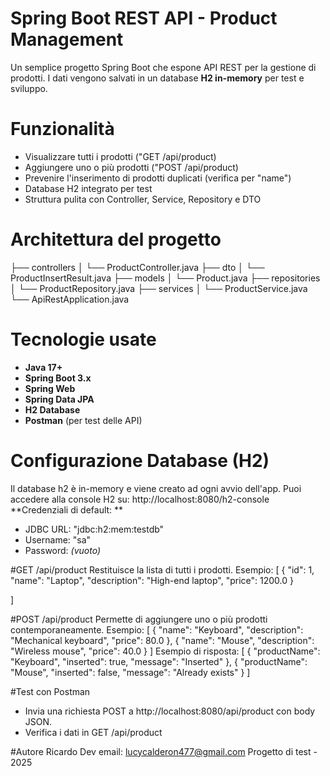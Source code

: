 # Spring Boot REST API - Product Management 
Un semplice progetto Spring Boot che espone API REST per la gestione di prodotti.
I dati vengono salvati in un database **H2 in-memory** per test e sviluppo. 

# Funzionalità 
- Visualizzare tutti i prodotti ("GET /api/product)
- Aggiungere uno o più prodotti ("POST /api/product)
- Prevenire l'inserimento di prodotti duplicati (verifica per "name")
- Database H2 integrato per test
- Struttura pulita con Controller, Service, Repository e DTO

# Architettura del progetto
├── controllers
│ └── ProductController.java
├── dto
│ └── ProductInsertResult.java
├── models
│ └── Product.java
├── repositories
│ └── ProductRepository.java
├── services
│ └── ProductService.java
└── ApiRestApplication.java

# Tecnologie usate 
- **Java 17+**
- **Spring Boot 3.x**
- **Spring Web**
- **Spring Data JPA**
- **H2 Database**
- **Postman** (per test delle API)

# Configurazione Database (H2)
Il database h2 è in-memory e viene creato ad ogni avvio dell'app. 
Puoi accedere alla console H2 su: 
http://localhost:8080/h2-console
**Credenziali di default: **
- JDBC URL: "jdbc:h2:mem:testdb"
- Username: "sa"
- Password: *(vuoto)*

#GET /api/product
Restituisce la lista di tutti i prodotti.
Esempio:
[
  {
    "id": 1,
    "name": "Laptop",
    "description": "High-end laptop",
    "price": 1200.0
  }

]

#POST /api/product 
Permette di aggiungere uno o più prodotti contemporaneamente. 
Esempio:
[
  {
    "name": "Keyboard",
    "description": "Mechanical keyboard",
    "price": 80.0
  },
  {
    "name": "Mouse",
    "description": "Wireless mouse",
    "price": 40.0
  }
] 
Esempio di risposta: 
[
  { "productName": "Keyboard", "inserted": true, "message": "Inserted" },
  { "productName": "Mouse", "inserted": false, "message": "Already exists" }
]

#Test con Postman 
- Invia una richiesta POST a http://localhost:8080/api/product con body JSON.
- Verifica i dati in GET /api/product

#Autore 
Ricardo Dev
email: lucycalderon477@gmail.com
Progetto di test - 2025
